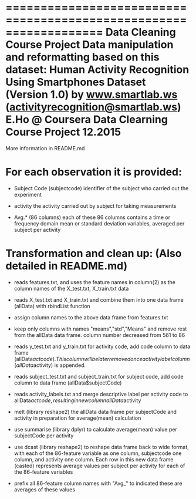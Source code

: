 ==================================================================
Data Cleaning Course Project
Data manipulation and reformatting based on this dataset:
  Human Activity Recognition Using Smartphones Dataset (Version 1.0)
  by www.smartlab.ws (activityrecognition@smartlab.ws)
E.Ho @ Coursera Data Clearning Course Project 12.2015
==================================================================

More information in README.md

For each observation it is provided:
===================================
- Subject Code (subjectcode)
	identifier of the subject who carried out the experiment

- activity
	the activity carried out by subject for taking measurements

- Avg.* (86 columns)
	each of these 86 columns contains a time or frequency domain mean or standard deviation variables, averaged per subject per activity



Transformation and clean up: (Also detailed in README.md)
===========================
- reads features.txt, and uses the feature names in column(2) as the column names of the X_test.txt, X_train.txt data

- reads X_test.txt and X_train.txt and combine them into one data frame (allData) with rbindList function

- assign column names to the above data frame from features.txt

- keep only columns with names "means","std","Means" and remove rest from the allData data frame. column number decreased from 561 to 86

- reads y_test.txt and y_train.txt for activity code, add code column to data frame (allData$actcode). This column will be later removed once activity label column (allData$activity) is appended.

- reads subject_test.txt and subject_train.txt for subject code, add code column to data frame (allData$subjectCode)

- reads activity_labels.txt and merge descriptive label per activity code to allData$actcode, resulting in new column allData$activity

- melt (library reshape2) the allData data frame per subjectCode and activity in preparation for average(mean) calculation

- use summarise (library dplyr) to calculate average(mean) value per subjectCode per activity

- use dcast (library reshape2) to reshape data frame back to wide format, with each of the 86-feature variable as one column, subjectcode one column, and activity one column. Each row in this new data frame (casted) represents average values per subject per activity for each of the 86-feature variables

- prefix all 86-feature column names with "Avg_" to indicated these are averages of these values
